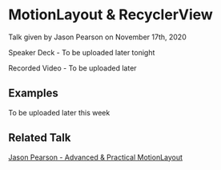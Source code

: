 # MotionLayout & RecyclerView

Talk given by Jason Pearson on November 17th, 2020

Speaker Deck - To be uploaded later tonight

Recorded Video - To be uploaded later

## Examples

To be uploaded later this week

## Related Talk

[Jason Pearson - Advanced & Practical MotionLayout](https://github.com/kaeawc/droidcon-sf-2019-motionlayout)
